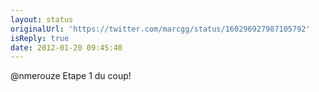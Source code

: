 ```yaml
---
layout: status
originalUrl: 'https://twitter.com/marcgg/status/160296927987105792'
isReply: true
date: 2012-01-20 09:45:40
---
```


@nmerouze Etape 1 du coup!

